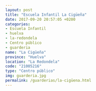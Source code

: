 ```yaml
---
layout: post
title: "Escuela Infantil La Cigüeña"
date: 2017-09-20 20:57:05 +0200
categories:
- Escuela Infantil
- huelva
- la-redondela
- Centro público
- guarderia
name: "La Cigüeña"
province: "Huelva"
location: "La Redondela"
code: "21005216"
type: "Centro público"
img: guarderia.jpg
permalink: /guarderias/la-cigüena.html
---
```

